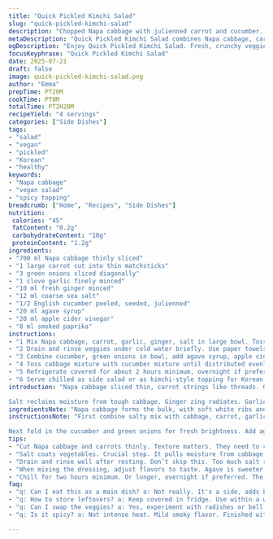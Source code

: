 ```yaml
---
title: "Quick Pickled Kimchi Salad"
slug: "quick-pickled-kimchi-salad"
description: "Chopped Napa cabbage with julienned carrot and cucumber. Tossed in a garlicky, gingery chili mix but with apple cider vinegar and agave syrup swapped in. Salted, rested 65 minutes. Rinsed. Mixed with fragrant scallions, a hint of smoked paprika replacing powder chili, and quick pickled for 2 hours to soften flavors. Ready as a tangy side or spicy topping. Vegan, gluten-free, nut-free, lactose and egg-free. Fresh textures, a punch of ginger and tangy-sweet heat."
metaDescription: "Quick Pickled Kimchi Salad combines Napa cabbage, carrots, and a tangy mix. A refreshing, crunchy side or topping bursting with flavors."
ogDescription: "Enjoy Quick Pickled Kimchi Salad. Fresh, crunchy veggies tossed in a tangy dressing. Perfect side or topping for your meals."
focusKeyphrase: "Quick Pickled Kimchi Salad"
date: 2025-07-21
draft: false
image: quick-pickled-kimchi-salad.png
author: "Emma"
prepTime: PT20M
cookTime: PT0M
totalTime: PT2H20M
recipeYield: "4 servings"
categories: ["Side Dishes"]
tags:
- "salad"
- "vegan"
- "pickled"
- "Korean"
- "healthy"
keywords:
- "Napa cabbage"
- "vegan salad"
- "spicy topping"
breadcrumb: ["Home", "Recipes", "Side Dishes"]
nutrition: 
 calories: "45"
 fatContent: "0.2g"
 carbohydrateContent: "10g"
 proteinContent: "1.2g"
ingredients:
- "700 ml Napa cabbage thinly sliced"
- "1 large carrot cut into thin matchsticks"
- "3 green onions sliced diagonally"
- "1 clove garlic finely minced"
- "10 ml fresh ginger minced"
- "12 ml coarse sea salt"
- "1/2 English cucumber peeled, seeded, julienned"
- "20 ml agave syrup"
- "20 ml apple cider vinegar"
- "8 ml smoked paprika"
instructions:
- "1 Mix Napa cabbage, carrot, garlic, ginger, salt in large bowl. Toss well so salt covers all. Rest 65 minutes."
- "2 Drain and rinse veggies under cold water briefly. Use paper towels to squeeze out excess moisture thoroughly."
- "3 Combine cucumber, green onions in bowl, add agave syrup, apple cider vinegar, smoked paprika. Stir to mix."
- "4 Toss cabbage mixture with cucumber mixture until distributed evenly."
- "5 Refrigerate covered for about 2 hours minimum, overnight if preferred. Flavors mellow, textures soften but keep crunch."
- "6 Serve chilled as side salad or as kimchi-style topping for Korean bbq or sandwiches."
introduction: "Napa cabbage sliced thin, carrot strings like threads. Garlic minced sharp, ginger warming. Salt coats every leaf, pulling water and softening texture. Patience. Leave it alone, sixty-five minutes, waiting. Rinse after, squish out water like squeezing memories. Then cucumber, peeled and deseeded. Green onions sliced diagonally, keep that bite. But no chili powder, smoked paprika adds depth, smoky heat instead. Agave instead of honey, sweeter and vegan. Apple cider vinegar sharp, fruity, unlike rice vinegar but tangy enough. Mixed, focused, hidden depth. Chill a couple hours, or overnight, flavors meld but crunch stays. Eat as a side, or as a spicy topping for your bulgogi burger or bowl. Korean notes, fast prep. Fresh. Tangy. Summery bite.

Salt reclaims moisture from tough cabbage. Ginger zing radiates. Garlic punched in small but powerful. Dressed simply, nothing over the top. Agave syrup cools fire. Vinegar clears palate, cleans air. Smoked paprika stands in, smoky depth without heat intensity. Quick pickled but alive with energy. Sanity in the quick fermented realm."
ingredientsNote: "Napa cabbage forms the bulk, with soft white ribs and leafy green edges shredded fine for even pickling. Carrots add crunch and sweet earthiness; cut thinly to match texture of cabbage. Green onions sliced diagonal for elegant bite and visual pop, use fresh stems. Garlic and ginger add foundational aromatic heat; fresh minced helps infuse flavors quickly. Salt pulls moisture, key step but don't overdo or it gets soggy. English cucumber peeled and deseeded avoids bitterness and excessive water, julienned finely to mingle with cabbage. Agave syrup swaps honey for a vegan-sweetness, balancing vinegar sharpness. Apple cider vinegar replaces rice vinegar, lending fruity undertones. Smoked paprika swaps out chili powder, giving warmth and smokiness without overwhelming spice levels. Salt quantity slightly reduced from traditional kimchi to avoid overpowering in quicker marinade process."
instructionsNote: "First combine salty mix with cabbage, carrot, garlic, ginger. Toss to coat thoroughly. The salting stage takes about an hour and slightly more to extract liquid and soften fibrous leaves. After resting, quick rinse removes excess saltiness so it doesn’t tire the palate. Drain well – squeezing moisture out with paper towels is essential to keep final mix crisp but not waterlogged.

Next fold in the cucumber and green onions for fresh brightness. Add agave and apple cider vinegar, then the smoked paprika powder. Mix evenly. The vinegar and sweetener balance heat and add complexity. Chill for at least two hours to allow flavors to integrate and the cabbage to absorb acidity and sweet-sour seasoning. Longer resting develops deeper flavor, but salad remains crisp enough for immediate use. Serve cold as condiment-like side or topping for grilled Korean-flavored meats or sandwiches. This version diverts by swapping ingredients and adjusting salting time for quicker prep, delivering accessible raw pickled texture without traditional fermentation wait."
tips:
- "Cut Napa cabbage and carrots thinly. Texture matters. They need to combine well. Not too thick. Thin matchsticks work best. Chop garlic, ginger finely."
- "Salt coats vegetables. Crucial step. It pulls moisture from cabbage. Make sure to toss well. Rest for 65 minutes. Wait patiently. Essential for flavor."
- "Drain and rinse well after resting. Don’t skip this. Too much salt ruins balance. Use paper towels to remove excess moisture. Keep it crisp."
- "When mixing the dressing, adjust flavors to taste. Agave is sweeter than honey. Be mindful. Adjust vinegar too. Apple cider adds sharpness and depth."
- "Chill for two hours minimum. Or longer, overnight if preferred. The flavors meld. Crunch stays. Serve cold. Pairs perfectly with Korean BBQ or as a topping."
faq:
- "q: Can I eat this as a main dish? a: Not really. It's a side, adds brightness. Great with grilled meats. But can add to wraps."
- "q: How to store leftovers? a: Keep covered in fridge. Use within a week. Flavor intensifies but can lose crunch."
- "q: Can I swap the veggies? a: Yes, experiment with radishes or bell peppers. Adjust salting time as needed. Different flavors."
- "q: Is it spicy? a: Not intense heat. Mild smoky flavor. Finished with smoked paprika. Won't overwhelm those sensitive to spice."

---
```


